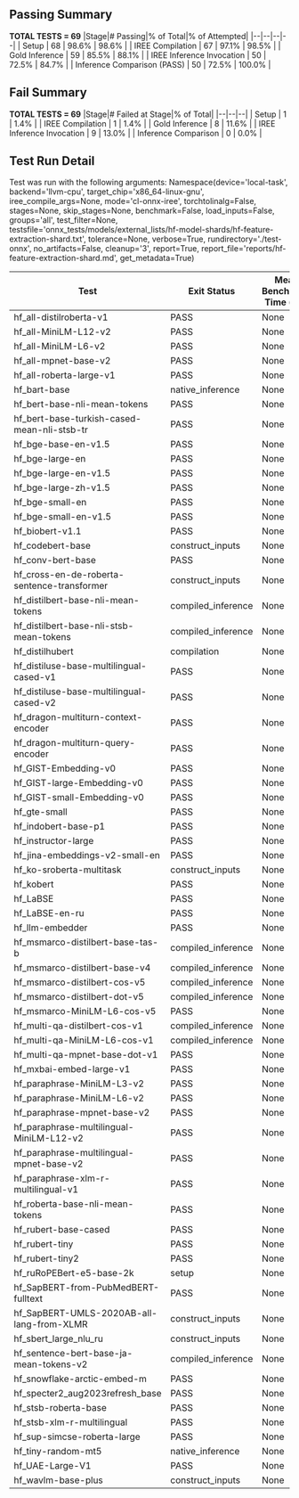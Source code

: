 ## Passing Summary

**TOTAL TESTS = 69**
|Stage|# Passing|% of Total|% of Attempted|
|--|--|--|--|
| Setup | 68 | 98.6% | 98.6% |
| IREE Compilation | 67 | 97.1% | 98.5% |
| Gold Inference | 59 | 85.5% | 88.1% |
| IREE Inference Invocation | 50 | 72.5% | 84.7% |
| Inference Comparison (PASS) | 50 | 72.5% | 100.0% |
## Fail Summary

**TOTAL TESTS = 69**
|Stage|# Failed at Stage|% of Total|
|--|--|--|
| Setup | 1 | 1.4% |
| IREE Compilation | 1 | 1.4% |
| Gold Inference | 8 | 11.6% |
| IREE Inference Invocation | 9 | 13.0% |
| Inference Comparison | 0 | 0.0% |
## Test Run Detail
Test was run with the following arguments:
Namespace(device='local-task', backend='llvm-cpu', target_chip='x86_64-linux-gnu', iree_compile_args=None, mode='cl-onnx-iree', torchtolinalg=False, stages=None, skip_stages=None, benchmark=False, load_inputs=False, groups='all', test_filter=None, testsfile='onnx_tests/models/external_lists/hf-model-shards/hf-feature-extraction-shard.txt', tolerance=None, verbose=True, rundirectory='./test-onnx', no_artifacts=False, cleanup='3', report=True, report_file='reports/hf-feature-extraction-shard.md', get_metadata=True)

| Test | Exit Status | Mean Benchmark Time (ms) | Notes |
|--|--|--|--|
| hf_all-distilroberta-v1 | PASS | None | |
| hf_all-MiniLM-L12-v2 | PASS | None | |
| hf_all-MiniLM-L6-v2 | PASS | None | |
| hf_all-mpnet-base-v2 | PASS | None | |
| hf_all-roberta-large-v1 | PASS | None | |
| hf_bart-base | native_inference | None | |
| hf_bert-base-nli-mean-tokens | PASS | None | |
| hf_bert-base-turkish-cased-mean-nli-stsb-tr | PASS | None | |
| hf_bge-base-en-v1.5 | PASS | None | |
| hf_bge-large-en | PASS | None | |
| hf_bge-large-en-v1.5 | PASS | None | |
| hf_bge-large-zh-v1.5 | PASS | None | |
| hf_bge-small-en | PASS | None | |
| hf_bge-small-en-v1.5 | PASS | None | |
| hf_biobert-v1.1 | PASS | None | |
| hf_codebert-base | construct_inputs | None | |
| hf_conv-bert-base | PASS | None | |
| hf_cross-en-de-roberta-sentence-transformer | construct_inputs | None | |
| hf_distilbert-base-nli-mean-tokens | compiled_inference | None | |
| hf_distilbert-base-nli-stsb-mean-tokens | compiled_inference | None | |
| hf_distilhubert | compilation | None | |
| hf_distiluse-base-multilingual-cased-v1 | PASS | None | |
| hf_distiluse-base-multilingual-cased-v2 | PASS | None | |
| hf_dragon-multiturn-context-encoder | PASS | None | |
| hf_dragon-multiturn-query-encoder | PASS | None | |
| hf_GIST-Embedding-v0 | PASS | None | |
| hf_GIST-large-Embedding-v0 | PASS | None | |
| hf_GIST-small-Embedding-v0 | PASS | None | |
| hf_gte-small | PASS | None | |
| hf_indobert-base-p1 | PASS | None | |
| hf_instructor-large | PASS | None | |
| hf_jina-embeddings-v2-small-en | PASS | None | |
| hf_ko-sroberta-multitask | construct_inputs | None | |
| hf_kobert | PASS | None | |
| hf_LaBSE | PASS | None | |
| hf_LaBSE-en-ru | PASS | None | |
| hf_llm-embedder | PASS | None | |
| hf_msmarco-distilbert-base-tas-b | compiled_inference | None | |
| hf_msmarco-distilbert-base-v4 | compiled_inference | None | |
| hf_msmarco-distilbert-cos-v5 | compiled_inference | None | |
| hf_msmarco-distilbert-dot-v5 | compiled_inference | None | |
| hf_msmarco-MiniLM-L6-cos-v5 | PASS | None | |
| hf_multi-qa-distilbert-cos-v1 | compiled_inference | None | |
| hf_multi-qa-MiniLM-L6-cos-v1 | compiled_inference | None | |
| hf_multi-qa-mpnet-base-dot-v1 | PASS | None | |
| hf_mxbai-embed-large-v1 | PASS | None | |
| hf_paraphrase-MiniLM-L3-v2 | PASS | None | |
| hf_paraphrase-MiniLM-L6-v2 | PASS | None | |
| hf_paraphrase-mpnet-base-v2 | PASS | None | |
| hf_paraphrase-multilingual-MiniLM-L12-v2 | PASS | None | |
| hf_paraphrase-multilingual-mpnet-base-v2 | PASS | None | |
| hf_paraphrase-xlm-r-multilingual-v1 | PASS | None | |
| hf_roberta-base-nli-mean-tokens | PASS | None | |
| hf_rubert-base-cased | PASS | None | |
| hf_rubert-tiny | PASS | None | |
| hf_rubert-tiny2 | PASS | None | |
| hf_ruRoPEBert-e5-base-2k | setup | None | |
| hf_SapBERT-from-PubMedBERT-fulltext | PASS | None | |
| hf_SapBERT-UMLS-2020AB-all-lang-from-XLMR | construct_inputs | None | |
| hf_sbert_large_nlu_ru | construct_inputs | None | |
| hf_sentence-bert-base-ja-mean-tokens-v2 | compiled_inference | None | |
| hf_snowflake-arctic-embed-m | PASS | None | |
| hf_specter2_aug2023refresh_base | PASS | None | |
| hf_stsb-roberta-base | PASS | None | |
| hf_stsb-xlm-r-multilingual | PASS | None | |
| hf_sup-simcse-roberta-large | PASS | None | |
| hf_tiny-random-mt5 | native_inference | None | |
| hf_UAE-Large-V1 | PASS | None | |
| hf_wavlm-base-plus | construct_inputs | None | |

